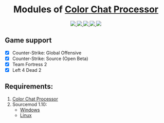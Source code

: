 <h1 align="center">Modules of <a href="https://github.com/rej-clown/ccprocessor" target="_blank">Color Chat Processor</a></h1>
<p align="center">
    <a href = "https://travis-ci.org/github/rej-clown/ccp-modules/requests" title = "Build Requests">
        <img src="https://travis-ci.org/rej-clown/ccp-modules.svg?branch=main" />
    </a>
    <a href="https://github.com/rej-clown/ccp-modules/blob/main/LICENSE" title="License">
        <img src="https://img.shields.io/github/license/rej-clown/ccp-modules" />
    </a>
    <a href="https://github.com/rej-clown/ccp-modules/releases" title="Releases">
        <img src="https://img.shields.io/github/v/release/rej-clown/ccp-modules" />
    </a>
     <a href = "https://discord.gg/ChTyPUG" title = "Discord">
        <img src="https://img.shields.io/discord/494942123548868609" />
    </a>
    <a href = "#" title = "Total Downloads">
        <img src="https://img.shields.io/github/downloads/rej-clown/ccp-modules/total" />
    </a>
</p>

## Game support
- [X] Counter-Strike: Global Offensive
- [x] Counter-Strike: Source (Open Beta)
- [x] Team Fortress 2
- [x] Left 4 Dead 2

## Requirements:
1. [Color Chat Processor](https://github.com/rej-clown/ccprocessor/releases)
2. Sourcemod 1.10:
    - [Windows](http://sourcemod.net/latest.php?os=windows&version=1.10)
    - [Linux](http://sourcemod.net/latest.php?os=linux&version=1.10)
    
